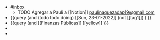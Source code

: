- #inbox
	- TODO Agregar a  Pauli a [[Notion]]  paulinaquezadap19@gmail.com
- {{query (and (todo todo doing) [[Sun, 23-01-2022]] (not [[tag1]])  ) }}
- {{query (and [[Finanzas Públicas]] [[yellow]] )}}
-
-